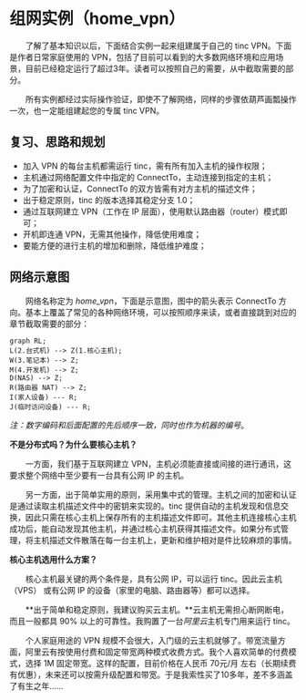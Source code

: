 # 组网实例（home_vpn）

　　了解了基本知识以后，下面结合实例一起来组建属于自己的 tinc VPN。下面是作者日常家庭使用的 VPN，包括了目前可以看到的大多数网络环境和应用场景，目前已经稳定运行了超过3年。读者可以按照自己的需要，从中截取需要的部分。

　　所有实例都经过实际操作验证，即使不了解网络，同样的步骤依葫芦画瓢操作一次，也一定能组建起您的专属 tinc VPN。



## 复习、思路和规划

* 加入 VPN 的每台主机都需运行 tinc，需有所有加入主机的操作权限；
* 主机通过网络配置文件中指定的 ConnectTo，主动连接到指定的主机；
* 为了加密和认证，ConnectTo 的双方皆需有对方主机的描述文件；
* 出于稳定原则，tinc 的版本选择其稳定分支 1.0； 
* 通过互联网建立 VPN（工作在 IP 层面），使用默认路由器（router）模式即可；
* 开机即连通 VPN，无需其他操作，降低使用难度；
* 要能方便的进行主机的增加和删除，降低维护难度；



## 网络示意图

　　网络名称定为 *home_vpn*，下面是示意图，图中的箭头表示 ConnectTo 方向。基本上覆盖了常见的各种网络环境，可以按照顺序来读，或者直接跳到对应的章节截取需要的部分：

```mermaid
graph RL;
L(2.台式机) --> Z(1.核心主机);
W(3.笔记本) --> Z;
M(4.开发机) --> Z;
D(NAS) --> Z;
R(路由器 NAT) --> Z;
I(家人设备) --- R;
J(临时访问设备) --- R;
```

*注：数字编码和后面配置的先后顺序一致，同时也作为机器的编号*。



**不是分布式吗？为什么要核心主机？**

　　一方面，我们基于互联网建立 VPN，主机必须能直接或间接的进行通讯，这要求整个网络中至少要有一台具有公网 IP 的主机。

　　另一方面，出于简单实用的原则，采用集中式的管理。主机之间的加密和认证是通过读取主机描述文件中的密钥来实现的。tinc 提供自动的主机发现和信息交换，因此只需在核心主机上保存所有的主机描述文件即可。其他主机连接核心主机成功后，能自动发现其他主机，并通过核心主机获得其描述文件。如果分布式管理，将主机描述文件散落在每一台主机上，更新和维护相对是件比较麻烦的事情。



**核心主机选用什么方案？**

　　核心主机最关键的两个条件是，具有公网 IP，可以运行 tinc。因此云主机（VPS） 或有公网 IP 的设备（家里的电脑、路由器等）都可以选择。

　　**出于简单和稳定原则，我建议购买云主机。**云主机无需担心断网断电，而且一般都具 90% 以上的可靠性。我购置了一台*阿里云*主机专门用来运行 tinc。

　　个人家庭用途的 VPN 规模不会很大，入门级的云主机就够了。带宽流量方面，阿里云有按使用付费和固定带宽两种模式收费方式。我个人喜欢简单的付费模式，选择 1M 固定带宽。这样的配置，目前价格在人民币 70元/月 左右（长期续费有优惠），未来还可以按需升级配置和带宽。于是我索性买了10多年，差不多涵盖了有生之年……

